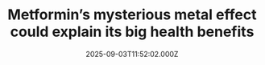 ---
title: "Metformin’s mysterious metal effect could explain its big health benefits"
date: 2025-09-03T11:52:02.000Z
category: Health
externalLink: "https://www.sciencedaily.com/releases/2025/09/250903075202.htm"
image: ""
excerpt: "Metformin, the world’s most widely used diabetes drug, has long been recognized for its surprising range of benefits beyond lowering blood sugar, from reducing inflammation to lowering cancer risk. Yet its exact mechanism has remained unclear for decades. Now, researchers at Kobe University have uncovered the first clinical evidence that the drug alters levels of key metals in the blood.…"
---